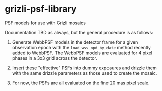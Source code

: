 # grizli-psf-library
PSF models for use with Grizli mosaics

Documentation TBD as always, but the general procedure is as follows:

1) Generate WebbPSF models in the detector frame for a given observation epoch
   with the `load_wss_opd_by_date` method recently added to WebbPSF.  The WebbPSF
   models are evaluated for 4 pixel phases in a 3x3 grid across the detector.
   
2) Insert these "effective" PSFs into dummy exposures and drizzle them with the 
   same drizzle parameters as those used to create the mosaic.
   
3) For now, the PSFs are all evaluated on the fine 20 mas pixel scale.